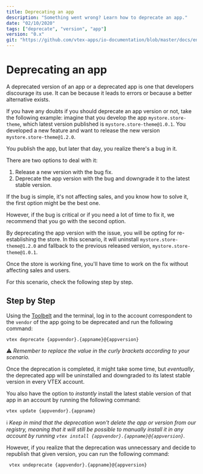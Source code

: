 ```yaml
---
title: Deprecating an app
description: "Something went wrong? Learn how to deprecate an app."
date: "02/10/2020"
tags: ["deprecate", "version", "app"]
version: "0.x"
git: "https://github.com/vtex-apps/io-documentation/blob/master/docs/en/Recipes/development/deprecating-an-app.md"
---
```


# Deprecating an app

A deprecated version of an app or a deprecated app is one that developers discourage its use. It can be because it leads to errors or because a better alternative exists.

If you have any doubts if you should deprecate an app version or not, take the following example: imagine that you develop the app `mystore.store-theme`, which latest version published is `mystore.store-theme@1.0.1`. You developed a new feature and want to release the new version `mystore.store-theme@1.2.0`. 

You publish the app, but later that day, you realize there's a bug in it. 

There are two options to deal with it:

1. Release a new version with the bug fix.
2. Deprecate the app version with the bug and downgrade it to the latest stable version.

If the bug is simple, it's not affecting sales, and you know how to solve it, the first option might be the best one.

However, if the bug is critical or if you need a lot of time to fix it, we recommend that you go with the second option. 

By deprecating the app version with the issue, you will be opting for re-establishing the store. In this scenario, it will uninstall `mystore.store-theme@1.2.0` and fallback to the previous released version, `mystore.store-theme@1.0.1`.

Once the store is working fine, you'll have time to work on the fix without affecting sales and users.

For this scenario, check the following step by step. 

## Step by Step

Using the [Toolbelt](https://vtex.io/docs/concepts/toolbelt/) and the terminal, log in to the account correspondent to the `vendor` of the app going to be deprecated and run the following command:

```
vtex deprecate {appvendor}.{appname}@{appversion}
```

:warning: *Remember to replace the value in the curly brackets according to your scenario.*

Once the deprecation is completed, it might take some time, but *eventually*, the deprecated app will be uninstalled and downgraded to its latest stable version in every VTEX account.

You also have the option to *instantly* install the latest stable version of that app in an account by running the following command:

```
vtex update {appvendor}.{appname}
```

:information_source: *Keep in mind that the deprecation won't delete the app or version from our registry, meaning that it will still be possible to manually install it in any account by running `vtex install {appvendor}.{appname}@{appversion}`.*

However, if you realize that the deprecation was unnecessary and decide to republish that given version, you can run the following command:

```
 vtex undeprecate {appvendor}.{appname}@{appversion}
```
